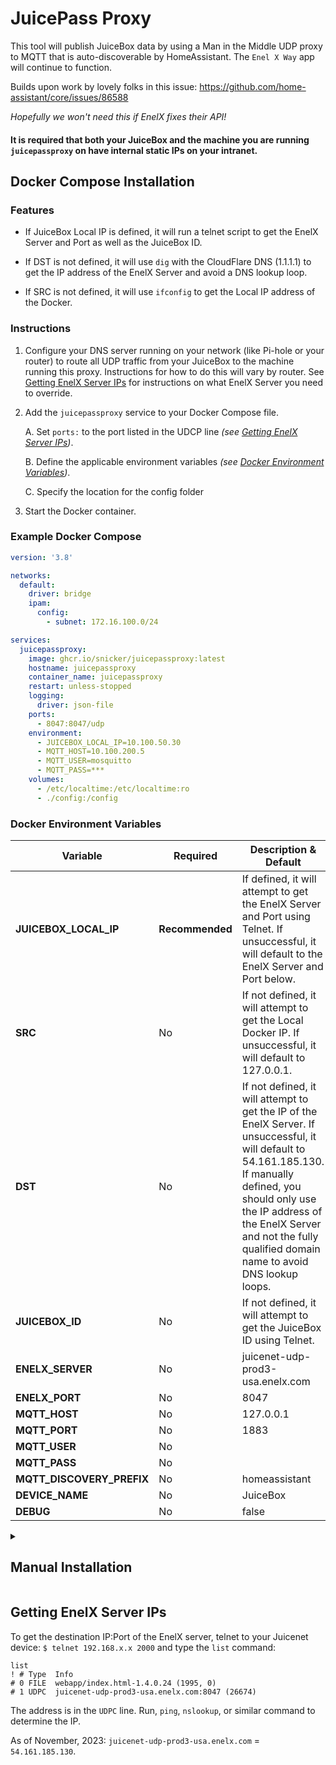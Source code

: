 # JuicePass Proxy

This tool will publish JuiceBox data by using a Man in the Middle UDP proxy to MQTT that is auto-discoverable by HomeAssistant. The `Enel X Way` app will continue to function.

Builds upon work by lovely folks in this issue: https://github.com/home-assistant/core/issues/86588

_Hopefully we won't need this if EnelX fixes their API!_

#### It is required that both your JuiceBox and the machine you are running `juicepassproxy` on have internal static IPs on your intranet.

## Docker Compose Installation

### Features
*  If JuiceBox Local IP is defined, it will run a telnet script to get the EnelX Server and Port as well as the JuiceBox ID.

*  If DST is not defined, it will use `dig` with the CloudFlare DNS (1.1.1.1) to get the IP address of the EnelX Server and avoid a DNS lookup loop.

*  If SRC is not defined, it will use `ifconfig` to get the Local IP address of the Docker.

### Instructions

1. Configure your DNS server running on your network (like Pi-hole or your router) to route all UDP traffic from your JuiceBox to the machine running this proxy. Instructions for how to do this will vary by router. See [Getting EnelX Server IPs](#getting-enelx-server-ips) for instructions on what EnelX Server you need to override.

1. Add the `juicepassproxy` service to your Docker Compose file.

    A.  Set `ports:` to the port listed in the UDCP line _(see [Getting EnelX Server IPs](#getting-enelx-server-ips))_.

    B. Define the applicable environment variables _(see [Docker Environment Variables](#docker-environment-variables))_.

    C. Specify the location for the config folder

1. Start the Docker container.

### Example Docker Compose

```yaml
version: '3.8'

networks:
  default:
    driver: bridge
    ipam:
      config:
        - subnet: 172.16.100.0/24

services:
  juicepassproxy:
    image: ghcr.io/snicker/juicepassproxy:latest
    hostname: juicepassproxy
    container_name: juicepassproxy
    restart: unless-stopped
    logging:
      driver: json-file
    ports:
      - 8047:8047/udp
    environment:
      - JUICEBOX_LOCAL_IP=10.100.50.30
      - MQTT_HOST=10.100.200.5
      - MQTT_USER=mosquitto
      - MQTT_PASS=***
    volumes:
      - /etc/localtime:/etc/localtime:ro
      - ./config:/config
```

### Docker Environment Variables

Variable | Required | Description & Default |
-- | -- | --
**JUICEBOX_LOCAL_IP** | **Recommended** | If defined, it will attempt to get the EnelX Server and Port using Telnet. If unsuccessful, it will default to the EnelX Server and Port below.
**SRC** | No | If not defined, it will attempt to get the Local Docker IP. If unsuccessful, it will default to 127.0.0.1.
**DST** | No | If not defined, it will attempt to get the IP of the EnelX Server. If unsuccessful, it will default to 54.161.185.130. If manually defined, you should only use the IP address of the EnelX Server and not the fully qualified domain name to avoid DNS lookup loops.
**JUICEBOX_ID**  | No | If not defined, it will attempt to get the JuiceBox ID using Telnet.  
**ENELX_SERVER** | No | juicenet-udp-prod3-usa.enelx.com
**ENELX_PORT** | No | 8047
**MQTT_HOST** | No | 127.0.0.1
**MQTT_PORT** | No | 1883
**MQTT_USER** | No |
**MQTT_PASS** | No |
**MQTT_DISCOVERY_PREFIX** | No | homeassistant
**DEVICE_NAME** | No | JuiceBox
**DEBUG** | No | false


<details>
<summary><h2>Manual Installation</h2></summary>

1. Clone this repository
2. Use Python 3.10+ (I recommend setting up a virtual environment)
3. Install requirements `pip install -r requirements.txt`
4. Launch by executing `python juicepassproxy.py --dst <enelx IP:port> --host <mqtthost>` (params documented below)
5. Nothing happens!
6. Configure your DNS server running on your network (like Pi-hole or your router) to route all DNS requests from EnelX to the machine running this proxy. For me this was `juicenet-udp-prod3-usa.enelx.com`. See below for instructions to determine that.

### CLI Options

```
options:
  -h, --help            show this help message and exit
  -s SRC, --src SRC     Source IP and port, (default: 127.0.0.1:8047)
  -d DST, --dst DST     Destination IP and port of EnelX Server.
  --debug
  -u USER, --user USER  MQTT username
  -P PASSWORD, --password PASSWORD
                        MQTT password
  -H HOST, --host HOST  MQTT hostname to connect to (default: 127.0.0.1)
  -p PORT, --port PORT  MQTT port (default: 1883)
  -D DISCOVERY_PREFIX, --discovery-prefix DISCOVERY_PREFIX
                        Home Assistant MQTT topic prefix (default: homeassistant)
  --name DEVICE_NAME    Home Assistant Device Name (default: Juicebox)
```

_For **DST**, you should only use the IP address of the EnelX Server and **not** the fully qualified domain name (FQDN) to avoid DNS lookup loops._

</details>

## Getting EnelX Server IPs

To get the destination IP:Port of the EnelX server, telnet to your Juicenet device:
`$ telnet 192.168.x.x 2000`
and type the `list` command:

```
list
! # Type  Info
# 0 FILE  webapp/index.html-1.4.0.24 (1995, 0)
# 1 UDPC  juicenet-udp-prod3-usa.enelx.com:8047 (26674)
```

The address is in the `UDPC` line. Run, `ping`, `nslookup`, or similar command to determine the IP.

As of November, 2023: `juicenet-udp-prod3-usa.enelx.com` = `54.161.185.130`.

